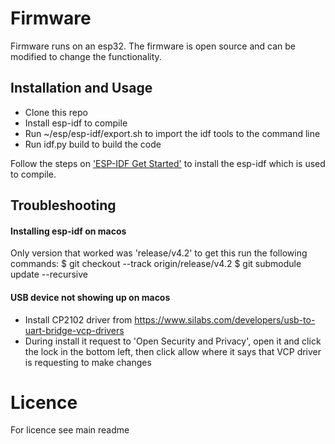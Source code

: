 # Firmware

Firmware runs on an esp32. The firmware is open source and can be modified to change the functionality.

## Installation and Usage

- Clone this repo
- Install esp-idf to compile
- Run ~/esp/esp-idf/export.sh to import the idf tools to the command line
- Run idf.py build to build the code

Follow the steps on ['ESP-IDF Get Started'](https://docs.espressif.com/projects/esp-idf/en/latest/esp32/get-started/index.html#installation-step-by-step) to install the esp-idf which is used to compile.

## Troubleshooting

#### Installing esp-idf on macos

Only version that worked was 'release/v4.2' to get this run the following commands:
$ git checkout --track origin/release/v4.2
$ git submodule update --recursive

#### USB device not showing up on macos

- Install CP2102 driver from https://www.silabs.com/developers/usb-to-uart-bridge-vcp-drivers
- During install it request to 'Open Security and Privacy', open it and click the lock in the bottom left, then click allow where it says that VCP driver is requesting to make changes


# Licence
For licence see main readme
